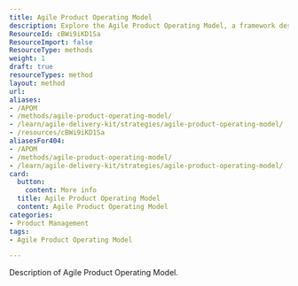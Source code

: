 ```yaml
---
title: Agile Product Operating Model
description: Explore the Agile Product Operating Model, a framework designed to enhance collaboration, flexibility, and efficiency in product development processes.
ResourceId: cBWi9iKD1Sa
ResourceImport: false
ResourceType: methods
weight: 1
draft: true
resourceTypes: method
layout: method
url: 
aliases:
- /APOM
- /methods/agile-product-operating-model/
- /learn/agile-delivery-kit/strategies/agile-product-operating-model/
- /resources/cBWi9iKD1Sa
aliasesFor404:
- /APOM
- /methods/agile-product-operating-model/
- /learn/agile-delivery-kit/strategies/agile-product-operating-model/
card:
  button:
    content: More info
  title: Agile Product Operating Model
  content: Agile Product Operating Model
categories:
- Product Management
tags:
- Agile Product Operating Model

---
```

Description of Agile Product Operating Model.
